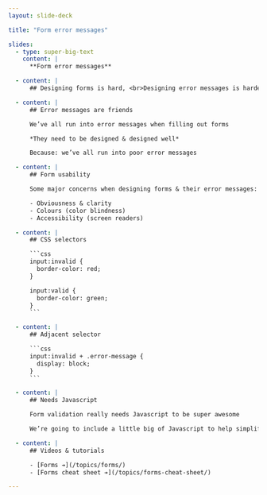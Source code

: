 ```yaml
---
layout: slide-deck

title: "Form error messages"

slides:
  - type: super-big-text
    content: |
      **Form error messages**

  - content: |
      ## Designing forms is hard, <br>Designing error messages is harder

  - content: |
      ## Error messages are friends

      We’ve all run into error messages when filling out forms

      *They need to be designed & designed well*

      Because: we’ve all run into poor error messages

  - content: |
      ## Form usability

      Some major concerns when designing forms & their error messages:

      - Obviousness & clarity
      - Colours (color blindness)
      - Accessibility (screen readers)

  - content: |
      ## CSS selectors

      ```css
      input:invalid {
        border-color: red;
      }

      input:valid {
        border-color: green;
      }
      ```

  - content: |
      ## Adjacent selector

      ```css
      input:invalid + .error-message {
        display: block;
      }
      ```

  - content: |
      ## Needs Javascript

      Form validation really needs Javascript to be super awesome

      We’re going to include a little big of Javascript to help simplify and & design some items—but don’t worry, it’s already pre-written

  - content: |
      ## Videos & tutorials

      - [Forms ➔](/topics/forms/)
      - [Forms cheat sheet ➔](/topics/forms-cheat-sheet/)

---
```


